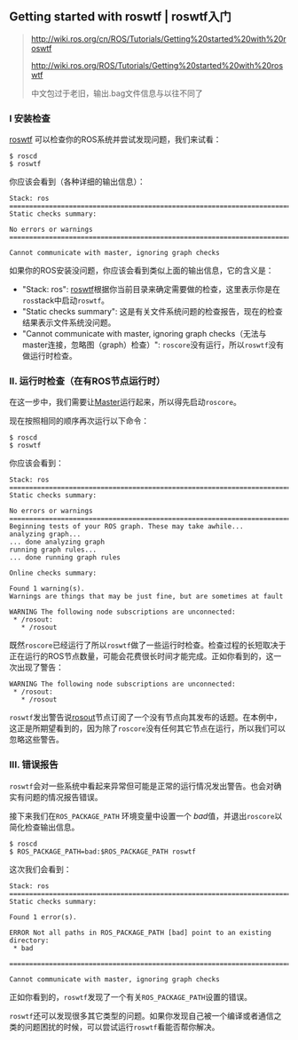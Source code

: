 ## Getting started with roswtf | roswtf入门

> http://wiki.ros.org/cn/ROS/Tutorials/Getting%20started%20with%20roswtf
>
> http://wiki.ros.org/ROS/Tutorials/Getting%20started%20with%20roswtf
>
> 中文包过于老旧，输出.bag文件信息与以往不同了

### I 安装检查

[roswtf](http://wiki.ros.org/roswtf) 可以检查你的ROS系统并尝试发现问题，我们来试看：

```
$ roscd
$ roswtf
```

你应该会看到（各种详细的输出信息）：

```
Stack: ros
================================================================================
Static checks summary:

No errors or warnings
================================================================================

Cannot communicate with master, ignoring graph checks
```

如果你的ROS安装没问题，你应该会看到类似上面的输出信息，它的含义是： 

- "Stack: ros": [roswtf](http://wiki.ros.org/roswtf)根据你当前目录来确定需要做的检查，这里表示你是在`ros`stack中启动`roswtf`。 
- "Static checks summary": 这是有关文件系统问题的检查报告，现在的检查结果表示文件系统没问题。 
- "Cannot communicate with master, ignoring graph checks（无法与master连接，忽略图（graph）检查）": `roscore`没有运行，所以`roswtf`没有做运行时检查。

### II. 运行时检查（在有ROS节点运行时）

在这一步中，我们需要让[Master](http://wiki.ros.org/Master)运行起来，所以得先启动`roscore`。

现在按照相同的顺序再次运行以下命令：

```
$ roscd
$ roswtf
```

你应该会看到：

```
Stack: ros
================================================================================
Static checks summary:

No errors or warnings
================================================================================
Beginning tests of your ROS graph. These may take awhile...
analyzing graph...
... done analyzing graph
running graph rules...
... done running graph rules

Online checks summary:

Found 1 warning(s).
Warnings are things that may be just fine, but are sometimes at fault

WARNING The following node subscriptions are unconnected:
 * /rosout:
   * /rosout
```

既然`roscore`已经运行了所以`roswtf`做了一些运行时检查。检查过程的长短取决于正在运行的ROS节点数量，可能会花费很长时间才能完成。正如你看到的，这一次出现了警告：

```
WARNING The following node subscriptions are unconnected:
 * /rosout:
   * /rosout
```

`roswtf`发出警告说[rosout](http://wiki.ros.org/rosout)节点订阅了一个没有节点向其发布的话题。在本例中，这正是所期望看到的，因为除了`roscore`没有任何其它节点在运行，所以我们可以忽略这些警告。

### III. 错误报告

`roswtf`会对一些系统中看起来异常但可能是正常的运行情况发出警告。也会对确实有问题的情况报告错误。

接下来我们在`ROS_PACKAGE_PATH` 环境变量中设置一个 *bad*值，并退出`roscore`以简化检查输出信息。

```
$ roscd
$ ROS_PACKAGE_PATH=bad:$ROS_PACKAGE_PATH roswtf
```

这次我们会看到：

```
Stack: ros
================================================================================
Static checks summary:

Found 1 error(s).

ERROR Not all paths in ROS_PACKAGE_PATH [bad] point to an existing directory: 
 * bad

================================================================================

Cannot communicate with master, ignoring graph checks
```

正如你看到的，`roswtf`发现了一个有关`ROS_PACKAGE_PATH`设置的错误。

`roswtf`还可以发现很多其它类型的问题。如果你发现自己被一个编译或者通信之类的问题困扰的时候，可以尝试运行`roswtf`看能否帮你解决。